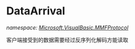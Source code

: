 ﻿
# DataArrival
_namespace: [Microsoft.VisualBasic.MMFProtocol](N-Microsoft.VisualBasic.MMFProtocol.md)_

客户端接受到的数据需要经过反序列化解码方能读取




